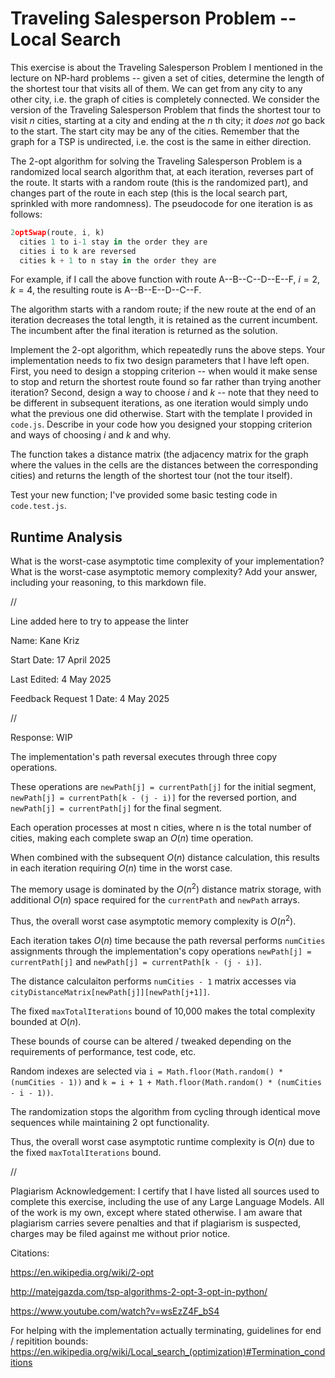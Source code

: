 # Traveling Salesperson Problem -- Local Search

This exercise is about the Traveling Salesperson Problem I mentioned in the
lecture on NP-hard problems -- given a set of cities, determine the length of
the shortest tour that visits all of them. We can get from any city to any other
city, i.e. the graph of cities is completely connected. We consider the version
of the Traveling Salesperson Problem that finds the shortest tour to visit $n$
cities, starting at a city and ending at the $n$ th city; it *does not* go
back to the start. The start city may be any of the cities. Remember that the
graph for a TSP is undirected, i.e. the cost is the same in either direction.

The 2-opt algorithm for solving the Traveling Salesperson Problem is a
randomized local search algorithm that, at each iteration, reverses part of the
route. It starts with a random route (this is the randomized part), and changes
part of the route in each step (this is the local search part, sprinkled with
more randomness). The pseudocode for one iteration is as follows:

```javascript
2optSwap(route, i, k)
  cities 1 to i-1 stay in the order they are
  cities i to k are reversed
  cities k + 1 to n stay in the order they are
```

For example, if I call the above function with route A--B--C--D--E--F, $i=2$,
$k=4$, the resulting route is A--B--E--D--C--F.

The algorithm starts with a random route; if the new route at the end of an
iteration decreases the total length, it is retained as the current incumbent.
The incumbent after the final iteration is returned as the solution.

Implement the 2-opt algorithm, which repeatedly runs the above steps. Your
implementation needs to fix two design parameters that I have left open. First,
you need to design a stopping criterion -- when would it make sense to stop and
return the shortest route found so far rather than trying another iteration?
Second, design a way to choose $i$ and $k$ -- note that they need to be
different in subsequent iterations, as one iteration would simply undo what
the previous one did otherwise. Start with the template I provided in `code.js`.
Describe in your code how you designed your stopping criterion and ways of
choosing $i$ and $k$ and why.

The function takes a distance matrix (the adjacency matrix for the graph where
the values in the cells are the distances between the corresponding cities) and
returns the length of the shortest tour (not the tour itself).

Test your new function; I've provided some basic testing code in `code.test.js`.

## Runtime Analysis

What is the worst-case asymptotic time complexity of your implementation? What
is the worst-case asymptotic memory complexity? Add your answer, including your
reasoning, to this markdown file.



//

Line added here to try to appease the linter


Name: Kane Kriz

Start Date: 17 April 2025

Last Edited: 4 May 2025

Feedback Request 1 Date: 4 May 2025




//


Response: WIP



The implementation's path reversal executes through three copy operations.

These operations are `newPath[j] = currentPath[j]` for the initial segment, `newPath[j] = currentPath[k - (j - i)]` for the reversed portion, and `newPath[j] = currentPath[j]` for the final segment. 

Each operation processes at most n cities, where n is the total number of cities, making each complete swap an $O(n)$ time operation.

When combined with the subsequent $O(n)$ distance calculation, this results in each iteration requiring $O(n)$ time in the worst case.

The memory usage is dominated by the $O(n^2)$ distance matrix storage, with additional $O(n)$ space required for the `currentPath` and `newPath` arrays. 

Thus, the overall worst case asymptotic memory complexity is $O(n^2)$.



Each iteration takes $O(n)$ time because the path reversal performs `numCities` assignments through the implementation's copy operations `newPath[j] = currentPath[j]` and `newPath[j] = currentPath[k - (j - i)]`.

The distance calculaiton performs `numCities - 1` matrix accesses via `cityDistanceMatrix[newPath[j]][newPath[j+1]]`.

The fixed `maxTotalIterations` bound of 10,000 makes the total complexity bounded at $O(n)$.

These bounds of course can be altered / tweaked depending on the requirements of performance, test code, etc.

Random indexes are selected via `i = Math.floor(Math.random() * (numCities - 1))` and `k = i + 1 + Math.floor(Math.random() * (numCities - i - 1))`.

The randomization stops the algorithm from cycling through identical move sequences while maintaining 2 opt functionality.

Thus, the overall worst case asymptotic runtime complexity is $O(n)$ due to the fixed `maxTotalIterations` bound.




//


Plagiarism Acknowledgement: I certify that I have listed all sources used to complete this exercise, including the use of any Large Language Models. All of the work is my own, except where stated otherwise. I am aware that plagiarism carries severe penalties and that if plagiarism is suspected, charges may be filed against me without prior notice.


Citations:


https://en.wikipedia.org/wiki/2-opt

http://matejgazda.com/tsp-algorithms-2-opt-3-opt-in-python/

https://www.youtube.com/watch?v=wsEzZ4F_bS4

For helping with the implementation actually terminating, guidelines for end / repitition bounds: https://en.wikipedia.org/wiki/Local_search_(optimization)#Termination_conditions
